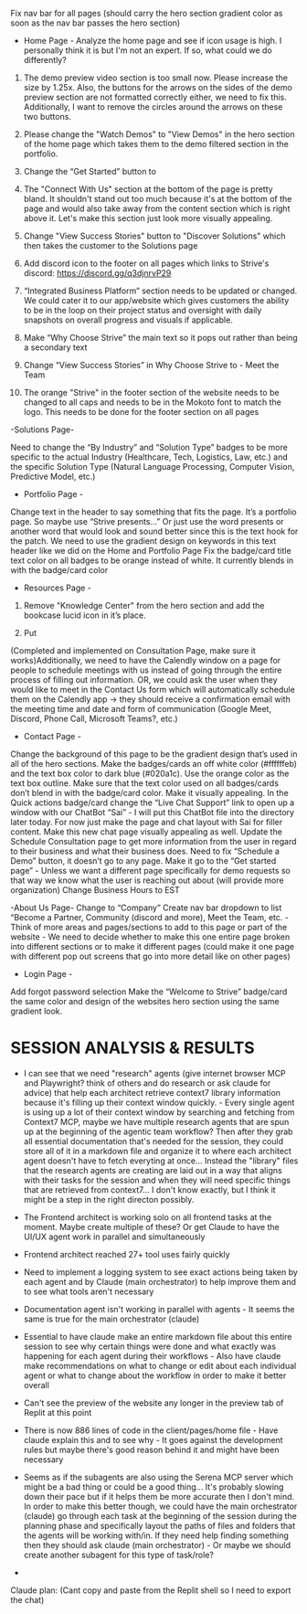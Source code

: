 Fix nav bar for all pages (should carry the hero section gradient color as soon as the nav bar passes the hero section)

- Home Page - 
Analyze the home page and see if icon usage is high. I personally think it is but I'm not an expert. If so, what could we do differently?



1. The demo preview video section is too small now. Please increase the size by 1.25x. Also, the buttons for the arrows on the sides of the demo preview section are not formatted correctly either, we need to fix this. Additionally, I want to remove the circles around the arrows on these two buttons.

2. Please change the "Watch Demos" to "View Demos" in the hero section of the home page which takes them to the demo filtered section in the portfolio.

3. Change the “Get Started” button to 

4. The "Connect With Us" section at the bottom of the page is pretty bland. It shouldn't stand out too much because it's at the bottom of the page and would also take away from the content section which is right above it. Let's make this section just look more visually appealing. 

5.  Change "View Success Stories" button to "Discover Solutions" which then takes the customer to the Solutions page

6. Add discord icon to the footer on all pages which links to Strive's discord: https://discord.gg/q3djnrvP29

7. “Integrated Business Platform” section needs to be updated or changed. We could cater it to our app/website which gives customers the ability to be in the loop on their project status and oversight with daily snapshots on overall progress and visuals if applicable.
8. Make “Why Choose Strive” the main text so it pops out rather than being a secondary text 
9. Change “View Success Stories” in Why Choose Strive to - Meet the Team

4. The orange "Strive" in the footer section of the website needs to be changed to all caps and needs to be in the Mokoto font to match the logo. This needs to be done for the footer section on all pages 

-Solutions Page-

Need to change the “By Industry” and “Solution Type” badges to be more specific to the actual Industry (Healthcare, Tech, Logistics, Law, etc.) and the specific Solution Type (Natural Language Processing, Computer Vision, Predictive Model, etc.)

- Portfolio Page -

Change text in the header to say something that fits the page. It’s a portfolio page. So maybe use “Strive presents…” Or just use the word presents or another word that would look and sound better since this is the text hook for the patch. We need to use the gradient design on keywords in this text header like we did on the Home and Portfolio Page
Fix the badge/card title text color on all badges to be orange instead of white. It currently blends in with the badge/card color

- Resources Page - 

1. Remove "Knowledge Center" from the hero section and add the bookcase lucid icon in it’s place.

2. Put

(Completed and implemented on Consultation Page, make sure it works)Additionally, we need to have the Calendly window on a page for people to schedule meetings with us instead of going through the entire process of filling out information.
OR, we could ask the user when they would like to meet in the Contact Us form which will automatically schedule them on the Calendly app -> they should receive a confirmation email with the meeting time and date and form of communication (Google Meet, Discord, Phone Call, Microsoft Teams?, etc.)

- Contact Page - 

Change the background of this page to be the gradient design that’s used in all of the hero sections. Make the badges/cards an off white color (#ffffffeb) and the text box color to dark blue (#020a1c). Use the orange color as the text box outline. Make sure that the text color used on all badges/cards don’t blend in with the badge/card color. Make it visually appealing.
In the Quick actions badge/card change the “Live Chat Support” link to open up a window with our ChatBot “Sai” - I will put this ChatBot file into the directory later today. For now just make the page and chat layout with Sai for filler content. Make this new chat page visually appealing as well.
Update the Schedule Consultation page to get more information from the user in regard to their business and what their business does.
Need to fix “Schedule a Demo” button, it doesn’t go to any page. Make it go to the “Get started page” - Unless we want a different page specifically for demo requests so that way we know what the user is reaching out about (will provide more organization)
Change Business Hours to EST

-About Us Page-
Change to “Company”
Create nav bar dropdown to list “Become a Partner, Community (discord and more), Meet the Team, etc. - Think of more areas and pages/sections to add to this page or part of the website - We need to decide whether to make this one entire page broken into different sections or to make it different pages (could make it one page with different pop out screens that go into more detail like on other pages)

- Login Page - 

Add forgot password selection
Make the “Welcome to Strive” badge/card the same color and design of the websites hero section using the same gradient look.




# SESSION ANALYSIS & RESULTS #
- I can see that we need "research" agents (give internet browser MCP and Playwright? think of others and do research or ask claude for advice) that help each architect retrieve context7 library information because it's filling up their context window quickly. - Every single agent is using up a lot of their context window by searching and fetching from Context7 MCP, maybe we have multiple research agents that are spun up at the beginning of the agentic team workflow? Then after they grab all essential documentation that's needed for the session, they could store all of it in a markdown file and organize it to where each architect agent doesn't have to fetch everyting at once... Instead the "library" files that the research agents are creating are laid out in a way that aligns with their tasks for the session and when they will need specific things that are retrieved from context7... I don't know exactly, but I think it might be a step in the right directon possibly.

- The Frontend architect is working solo on all frontend tasks at the moment. Maybe create multiple of these? Or get Claude to have the UI/UX agent work in parallel and simultaneously

- Frontend architect reached 27+ tool uses fairly quickly

- Need to implement a logging system to see exact actions being taken by each agent and by Claude (main orchestrator) to help improve them and to see what tools aren't necessary

- Documentation agent isn't working in parallel with agents - It seems the same is true for the main orchestrator (claude)

- Essential to have claude make an entire markdown file about this entire session to see why certain things were done and what exactly was happening for each agent during their workflows - Also have claude make recommendations on what to change or edit about each individual agent or what to change about the workflow in order to make it better overall

- Can't see the preview of the website any longer in the preview tab of Replit at this point

- There is now 886 lines of code in the client/pages/home file - Have claude explain this and to see why - It goes against the development rules but maybe there's good reason behind it and might have been necessary

- Seems as if the subagents are also using the Serena MCP server which might be a bad thing or could be a good thing... It's probably slowing down their pace but if it helps them be more accurate then I don't mind. In order to make this better though, we could have the main orchestrator (claude) go through each task at the beginning of the session during the planning phase and specifically layout the paths of files and folders that the agents will be working with/in. If they need help finding something then they should ask claude (main orchestrator) - Or maybe we should create another subagent for this type of task/role?

- 


Claude plan: (Cant copy and paste from the Replit shell so I need to export the chat)
